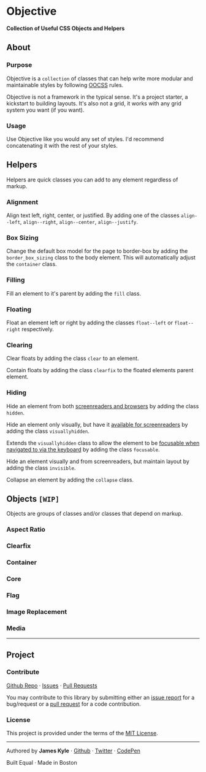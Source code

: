 # Objective

**Collection of Useful CSS Objects and Helpers**

## About

### Purpose

Objective is a `collection` of classes that can help write more modular and maintainable styles by following [OOCSS](http://coding.smashingmagazine.com/2011/12/12/an-introduction-to-object-oriented-css-oocss/) rules.

Objective is not a framework in the typical sense. It's a project starter, a kickstart to building layouts. It's also not a grid, it works with any grid system you want (if you want).

### Usage

Use Objective like you would any set of styles. I'd recommend concatenating it with the rest of your styles.

## Helpers

Helpers are quick classes you can add to any element regardless of markup.

### Alignment

Align text left, right, center, or justified. By adding one of the classes `align--left`, `align--right`,  `align--center`, `align--justify`.

### Box Sizing

Change the default box model for the page to border-box by adding the `border_box_sizing` class to the body element. This will automatically adjust the `container` class.

### Filling

Fill an element to it's parent by adding the `fill` class.

### Floating

Float an element left or right by adding the classes `float--left` or `float--right` respectively.

### Clearing

Clear floats by adding the class `clear` to an element.

Contain floats by adding the class `clearfix` to the floated elements parent element.

### Hiding

Hide an element from both [screenreaders and browsers](http://h5bp.com/u) by adding the class `hidden`.

Hide an element only visually, but have it [available for screenreaders](http://h5bp.com/v) by adding the class `visuallyhidden`.

Extends the `visuallyhidden` class to allow the element to be [focusable when navigated to via the keyboard](http://h5bp.com/p) by adding the class `focusable`.

Hide an element visually and from screenreaders, but maintain layout by adding the class `invisible`.

Collapse an element by adding the `collapse` class.

## Objects `[WIP]`

Objects are groups of classes and/or classes that depend on markup.

### Aspect Ratio

### Clearfix

### Container

### Core

### Flag

### Image Replacement

### Media

---

## Project

### Contribute

[Github Repo](https://github.com/thejameskyle/objective/) · [Issues](https://github.com/thejameskyle/objective/issues) · [Pull Requests](https://github.com/thejameskyle/objective/pulls)

You may contribute to this library by submitting either an [issue report](https://github.com/thejameskyle/objective/issues) for a bug/request or a [pull request](https://github.com/thejameskyle/objective/pulls) for a code contribution.

### License

This project is provided under the terms of the [MIT License](LICENSE.md).

---

Authored by **James Kyle** · [Github](http://github.com/thejameskyle) · [Twitter](http://twitter.com/thejameskyle) · [CodePen](http://codepen.io/thejameskyle)

Built Equal · Made in Boston
